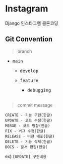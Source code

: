# Instagram
Django 인스타그램 클론코딩
  ## Git Convention

  >  branch


  * <kbd>main</kbd>

    * <kbd>develop</kbd>

    * <kbd>feature</kbd>

      * <kbd>debugging</kbd>

      <br>

  > commit message

  ```
  CREATE - 기능 구현(한글)
  UPDATE - 코드 수정(한글)
  MERGE - 코드 병합(한글)
  FIX - 버그 수정(한글)
  RELEASE - 버전 배포(한글)
  DELETE - 기능 삭제(한글)
  DOCS - 문서 편집(한글)
  ```

  ex) `[UPDATE] 구현내용`

  <br>


